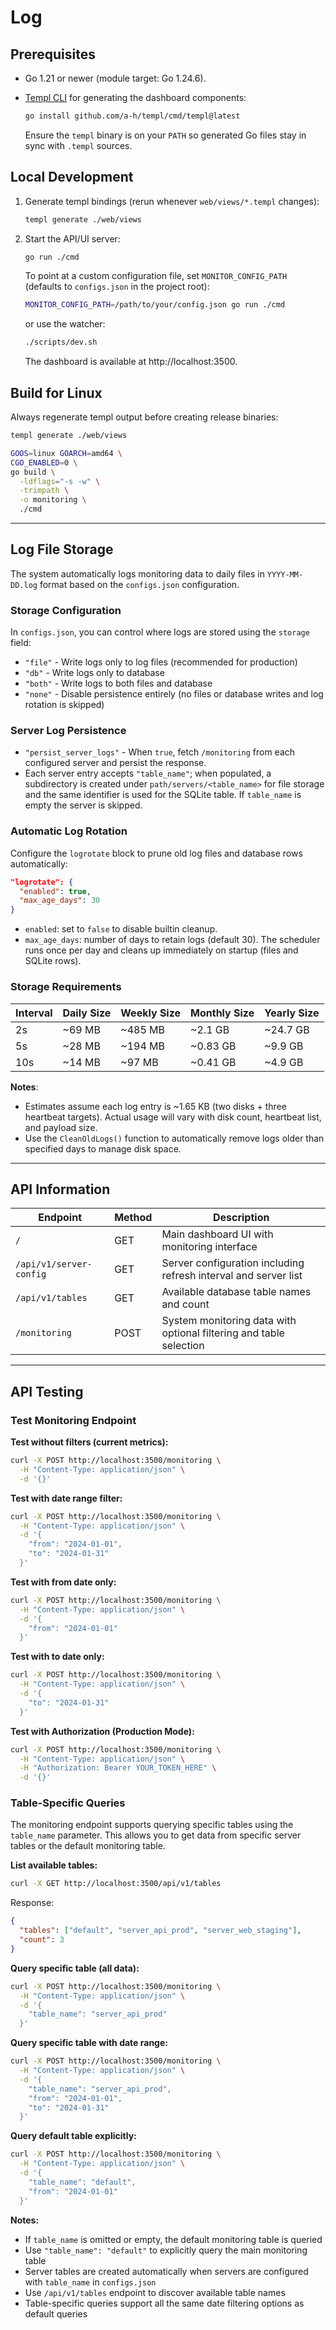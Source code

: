# Log

## Prerequisites

- Go 1.21 or newer (module target: Go 1.24.6).
- [Templ CLI](https://templ.guide) for generating the dashboard components:

  ```bash
  go install github.com/a-h/templ/cmd/templ@latest
  ```

  Ensure the `templ` binary is on your `PATH` so generated Go files stay in sync with `.templ` sources.

## Local Development

1. Generate templ bindings (rerun whenever `web/views/*.templ` changes):

   ```bash
   templ generate ./web/views
   ```

2. Start the API/UI server:

   ```bash
   go run ./cmd
   ```

   To point at a custom configuration file, set `MONITOR_CONFIG_PATH` (defaults to `configs.json` in the project root):

   ```bash
   MONITOR_CONFIG_PATH=/path/to/your/config.json go run ./cmd
   ```

   or use the watcher:

   ```bash
   ./scripts/dev.sh
   ```

   The dashboard is available at http://localhost:3500.

## Build for Linux

Always regenerate templ output before creating release binaries:

```bash
templ generate ./web/views

GOOS=linux GOARCH=amd64 \
CGO_ENABLED=0 \
go build \
  -ldflags="-s -w" \
  -trimpath \
  -o monitoring \
  ./cmd
```

---

## Log File Storage

The system automatically logs monitoring data to daily files in `YYYY-MM-DD.log` format based on the `configs.json` configuration.

### Storage Configuration

In `configs.json`, you can control where logs are stored using the `storage` field:

- `"file"` - Write logs only to log files (recommended for production)
- `"db"` - Write logs only to database
- `"both"` - Write logs to both files and database
- `"none"` - Disable persistence entirely (no files or database writes and log rotation is skipped)

### Server Log Persistence

- `"persist_server_logs"` - When `true`, fetch `/monitoring` from each configured server and persist the response.
- Each server entry accepts `"table_name"`; when populated, a subdirectory is created under `path/servers/<table_name>` for file storage and the same identifier is used for the SQLite table. If `table_name` is empty the server is skipped.

### Automatic Log Rotation

Configure the `logrotate` block to prune old log files and database rows automatically:

```json
"logrotate": {
  "enabled": true,
  "max_age_days": 30
}
```

- `enabled`: set to `false` to disable builtin cleanup.
- `max_age_days`: number of days to retain logs (default 30). The scheduler runs once per day and cleans up immediately on startup (files and SQLite rows).

### Storage Requirements

| Interval | Daily Size | Weekly Size | Monthly Size | Yearly Size |
| -------- | ---------- | ----------- | ------------ | ----------- |
| 2s       | ~69 MB     | ~485 MB     | ~2.1 GB      | ~24.7 GB    |
| 5s       | ~28 MB     | ~194 MB     | ~0.83 GB     | ~9.9 GB     |
| 10s      | ~14 MB     | ~97 MB      | ~0.41 GB     | ~4.9 GB     |

**Notes**:

- Estimates assume each log entry is ~1.65 KB (two disks + three heartbeat targets). Actual usage will vary with disk count, heartbeat list, and payload size.
- Use the `CleanOldLogs()` function to automatically remove logs older than specified days to manage disk space.

---

## API Information

| Endpoint                | Method | Description                                                        |
| ----------------------- | ------ | ------------------------------------------------------------------ |
| `/`                     | GET    | Main dashboard UI with monitoring interface                        |
| `/api/v1/server-config` | GET    | Server configuration including refresh interval and server list    |
| `/api/v1/tables`        | GET    | Available database table names and count                           |
| `/monitoring`           | POST   | System monitoring data with optional filtering and table selection |

---

## API Testing

### Test Monitoring Endpoint

**Test without filters (current metrics):**

```bash
curl -X POST http://localhost:3500/monitoring \
  -H "Content-Type: application/json" \
  -d '{}'
```

**Test with date range filter:**

```bash
curl -X POST http://localhost:3500/monitoring \
  -H "Content-Type: application/json" \
  -d '{
    "from": "2024-01-01",
    "to": "2024-01-31"
  }'
```

**Test with from date only:**

```bash
curl -X POST http://localhost:3500/monitoring \
  -H "Content-Type: application/json" \
  -d '{
    "from": "2024-01-01"
  }'
```

**Test with to date only:**

```bash
curl -X POST http://localhost:3500/monitoring \
  -H "Content-Type: application/json" \
  -d '{
    "to": "2024-01-31"
  }'
```

**Test with Authorization (Production Mode):**

```bash
curl -X POST http://localhost:3500/monitoring \
  -H "Content-Type: application/json" \
  -H "Authorization: Bearer YOUR_TOKEN_HERE" \
  -d '{}'
```

### Table-Specific Queries

The monitoring endpoint supports querying specific tables using the `table_name` parameter. This allows you to get data from specific server tables or the default monitoring table.

**List available tables:**

```bash
curl -X GET http://localhost:3500/api/v1/tables
```

Response:

```json
{
  "tables": ["default", "server_api_prod", "server_web_staging"],
  "count": 3
}
```

**Query specific table (all data):**

```bash
curl -X POST http://localhost:3500/monitoring \
  -H "Content-Type: application/json" \
  -d '{
    "table_name": "server_api_prod"
  }'
```

**Query specific table with date range:**

```bash
curl -X POST http://localhost:3500/monitoring \
  -H "Content-Type: application/json" \
  -d '{
    "table_name": "server_api_prod",
    "from": "2024-01-01",
    "to": "2024-01-31"
  }'
```

**Query default table explicitly:**

```bash
curl -X POST http://localhost:3500/monitoring \
  -H "Content-Type: application/json" \
  -d '{
    "table_name": "default",
    "from": "2024-01-01"
  }'
```

**Notes:**

- If `table_name` is omitted or empty, the default monitoring table is queried
- Use `"table_name": "default"` to explicitly query the main monitoring table
- Server tables are created automatically when servers are configured with `table_name` in `configs.json`
- Use `/api/v1/tables` endpoint to discover available table names
- Table-specific queries support all the same date filtering options as default queries
